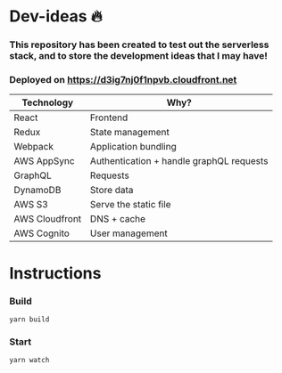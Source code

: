 # Dev-ideas :fire:

### This repository has been created to test out the serverless stack, and to store the development ideas that I may have!

### Deployed on https://d3ig7nj0f1npvb.cloudfront.net

| Technology     | Why?                                     |
| -------------- | ---------------------------------------- |
| React          | Frontend                                 |
| Redux          | State management                         |
| Webpack        | Application bundling                     |
| AWS AppSync    | Authentication + handle graphQL requests |
| GraphQL        | Requests                                 |
| DynamoDB       | Store data                               |
| AWS S3         | Serve the static file                    |
| AWS Cloudfront | DNS + cache                              |
| AWS Cognito    | User management                          |

# Instructions

### Build

    yarn build

### Start

    yarn watch
